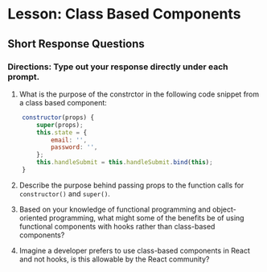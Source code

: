 # Lesson: Class Based Components

## Short Response Questions

### Directions: Type out your response directly under each prompt.

1. What is the purpose of the constrctor in the following code snippet from a class based component:

```javascript
    constructor(props) {
        super(props);
        this.state = {
            email: '',
            password: '',
        };
        this.handleSubmit = this.handleSubmit.bind(this);
    }
```

2. Describe the purpose behind passing props to the function calls for `constructor()` and `super()`.

3. Based on your knowledge of functional programming and object-oriented programming, what might some of the benefits be of using functional components with hooks rather than class-based components?

4. Imagine a developer prefers to use class-based components in React and not hooks, is this allowable by the React community?
